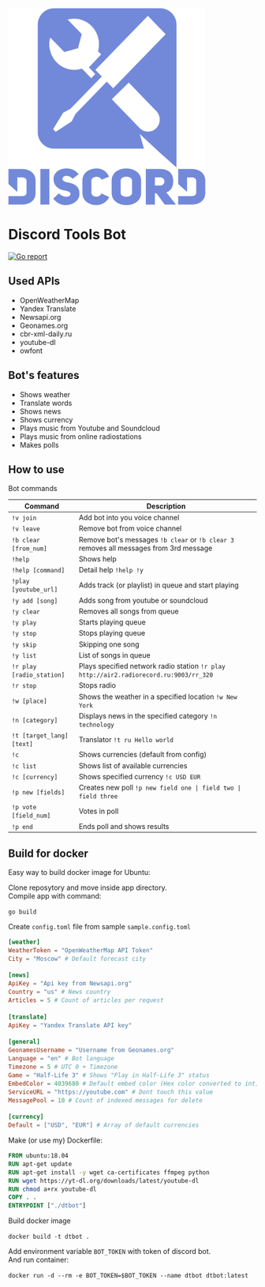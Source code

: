 ![Discord Tools Bot](/logo.png?raw=true "Discord Tools Bot")
# Discord Tools Bot

[![Go report](http://goreportcard.com/badge/FlameInTheDark/dtbot)](http://goreportcard.com/report/FlameInTheDark/dtbot)

## Used APIs

* OpenWeatherMap
* Yandex Translate
* Newsapi.org
* Geonames.org
* cbr-xml-daily.ru
* youtube-dl
* owfont

## Bot's features

* Shows weather
* Translate words
* Shows news
* Shows currency
* Plays music from Youtube and Soundcloud
* Plays music from online radiostations
* Makes polls

## How to use

Bot commands

Command | Description
------- | -----------
`!v join` | Add bot into you voice channel
`!v leave` | Remove bot from voice channel
`!b clear [from_num]` | Remove bot's messages `!b clear` or `!b clear 3` removes all messages from 3rd message
`!help` | Shows help
`!help [command]` | Detail help `!help !y`
`!play [youtube_url]` | Adds track (or playlist) in queue and start playing
`!y add [song]` | Adds song from youtube or soundcloud
`!y clear` | Removes all songs from queue
`!y play` | Starts playing queue
`!y stop` | Stops playing queue
`!y skip` | Skipping one song
`!y list` | List of songs in queue
`!r play [radio_station]` | Plays specified network radio station `!r play http://air2.radiorecord.ru:9003/rr_320`
`!r stop` | Stops radio
`!w [place]` | Shows the weather in a specified location `!w New York`
`!n [category]` | Displays news in the specified category `!n technology`
`!t [target_lang] [text]` | Translator `!t ru Hello world`
`!c` | Shows currencies (default from config)
`!c list` | Shows list of available currencies
`!c [currency]` | Shows specified currency `!c USD EUR`
`!p new [fields]` | Creates new poll `!p new field one \| field two \| field three`
`!p vote [field_num]` | Votes in poll
`!p end` | Ends poll and shows results

## Build for docker

Easy way to build docker image for Ubuntu:

Clone reposytory and move inside app directory.  
Compile app with command:

`go build`

Create `config.toml` file from sample `sample.config.toml`

```toml
[weather]
WeatherToken = "OpenWeatherMap API Token"
City = "Moscow" # Default forecast city

[news]
ApiKey = "Api key from Newsapi.org"
Country = "us" # News country
Articles = 5 # Count of articles per request

[translate]
ApiKey = "Yandex Translate API key"

[general]
GeonamesUsername = "Username from Geonames.org"
Language = "en" # Bot language
Timezone = 5 # UTC 0 + Timezone
Game = "Half-Life 3" # Shows "Play in Half-Life 3" status
EmbedColor = 4039680 # Default embed color (Hex color converted to int)
ServiceURL = "https://youtube.com" # Dont touch this value
MessagePool = 10 # Count of indexed messages for delete

[currency]
Default = ["USD", "EUR"] # Array of default currencies
```

Make (or use my) Dockerfile:

```Dockerfile
FROM ubuntu:18.04
RUN apt-get update
RUN apt-get install -y wget ca-certificates ffmpeg python
RUN wget https://yt-dl.org/downloads/latest/youtube-dl
RUN chmod a+rx youtube-dl
COPY . .
ENTRYPOINT ["./dtbot"]
```

Build docker image

`docker build -t dtbot .`

Add environment variable `BOT_TOKEN` with token of discord bot.  
And run container:

`docker run -d --rm -e BOT_TOKEN=$BOT_TOKEN --name dtbot dtbot:latest`